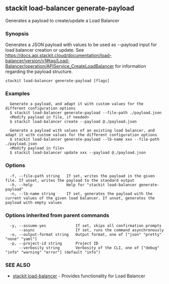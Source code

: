 ## stackit load-balancer generate-payload

Generates a payload to create/update a Load Balancer

### Synopsis

Generates a JSON payload with values to be used as --payload input for load balancer creation or update.
See https://docs.api.stackit.cloud/documentation/load-balancer/version/v1#tag/Load-Balancer/operation/APIService_CreateLoadBalancer for information regarding the payload structure.

```
stackit load-balancer generate-payload [flags]
```

### Examples

```
  Generate a payload, and adapt it with custom values for the different configuration options
  $ stackit load-balancer generate-payload --file-path ./payload.json
  <Modify payload in file, if needed>
  $ stackit load-balancer create --payload @./payload.json

  Generate a payload with values of an existing load balancer, and adapt it with custom values for the different configuration options
  $ stackit load-balancer generate-payload --lb-name xxx --file-path ./payload.json
  <Modify payload in file>
  $ stackit load-balancer update xxx --payload @./payload.json
```

### Options

```
  -f, --file-path string   If set, writes the payload in the given file. If unset, writes the payload to the standard output
  -h, --help               Help for "stackit load-balancer generate-payload"
  -n, --lb-name string     If set, generates the payload with the current values of the given load balancer. If unset, generates the payload with empty values
```

### Options inherited from parent commands

```
  -y, --assume-yes             If set, skips all confirmation prompts
      --async                  If set, runs the command asynchronously
  -o, --output-format string   Output format, one of ["json" "pretty" "none" "yaml"]
  -p, --project-id string      Project ID
      --verbosity string       Verbosity of the CLI, one of ["debug" "info" "warning" "error"] (default "info")
```

### SEE ALSO

* [stackit load-balancer](./stackit_load-balancer.md)	 - Provides functionality for Load Balancer

